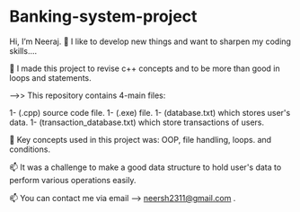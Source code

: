 # Banking-system-project
 Hi, I’m Neeraj.
👀 I like to develop new things and want to sharpen my coding skills....

🌱 I made this project to revise c++ concepts and to be more than good in loops and statements.

-->> This repository contains 4-main files:

1-  (.cpp) source code file.
1-  (.exe) file.
1-  (database.txt) which stores user's data.
1-  (transaction_database.txt) which store transactions of users.

💞️ Key concepts used in this project was: OOP, file handling, loops. and conditions.

📫 It was a challenge to make a good data structure to hold user's data to perform various operations easily.

📫 You can contact me via email --> neersh2311@gmail.com .
